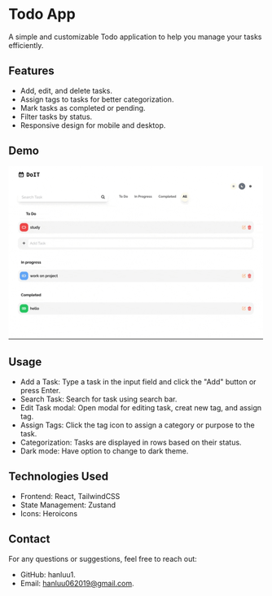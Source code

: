 # Todo App

A simple and customizable Todo application to help you manage your tasks efficiently.

## Features

- Add, edit, and delete tasks.
- Assign tags to tasks for better categorization.
- Mark tasks as completed or pending.
- Filter tasks by status.
- Responsive design for mobile and desktop.

## Demo

<img src="src/demotodo.gif" title='demo' width='500' alt='todo demo'/>

## Usage
- Add a Task: Type a task in the input field and click the "Add" button or press Enter.
- Search Task: Search for task using search bar.
- Edit Task modal: Open modal for editing task, creat new tag, and assign tag.
- Assign Tags: Click the tag icon to assign a category or purpose to the task.
- Categorization: Tasks are displayed in rows based on their status.
- Dark mode: Have option to change to dark theme.
  
## Technologies Used
- Frontend: React, TailwindCSS
- State Management: Zustand
- Icons: Heroicons

## Contact
For any questions or suggestions, feel free to reach out:
- GitHub: hanluu1.
- Email: hanluu062019@gmail.com.

